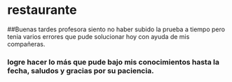 # restaurante

##Buenas tardes profesora siento no haber subido la prueba a tiempo pero tenia varios errores que pude solucionar 
hoy con ayuda de mis compañeras.

### logre hacer lo más que pude bajo mis conocimientos hasta la fecha, saludos y gracias por su paciencia.
